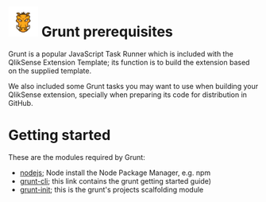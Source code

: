 # <img src="images/grunt-03.png" width="60px"> Grunt prerequisites
Grunt is a popular JavaScript Task Runner which is included with the QlikSense Extension Template; its function is to build the extension based on the supplied template.

We also included some Grunt tasks you may want to use when building your QlikSense extension, specially when preparing its code for distribution in GitHub.

# Getting started

These are the modules required by Grunt:
- [nodejs](https://nodejs.org/en/ "nodejs"); Node install the Node Package Manager, e.g. npm
- [grunt-cli](https://gruntjs.com/getting-started); this link contains the grunt getting started guide)
- [grunt-init](https://gruntjs.com/project-scaffolding); this is the grunt's projects scalfolding module


